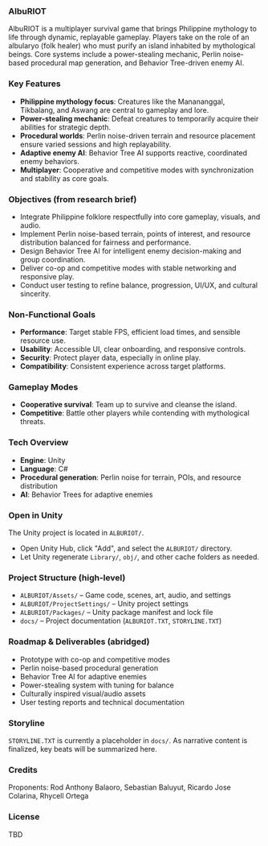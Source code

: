 ### AlbuRIOT

AlbuRIOT is a multiplayer survival game that brings Philippine mythology to life through dynamic, replayable gameplay. Players take on the role of an albularyo (folk healer) who must purify an island inhabited by mythological beings. Core systems include a power-stealing mechanic, Perlin noise-based procedural map generation, and Behavior Tree-driven enemy AI.

### Key Features
- **Philippine mythology focus**: Creatures like the Manananggal, Tikbalang, and Aswang are central to gameplay and lore.
- **Power-stealing mechanic**: Defeat creatures to temporarily acquire their abilities for strategic depth.
- **Procedural worlds**: Perlin noise-driven terrain and resource placement ensure varied sessions and high replayability.
- **Adaptive enemy AI**: Behavior Tree AI supports reactive, coordinated enemy behaviors.
- **Multiplayer**: Cooperative and competitive modes with synchronization and stability as core goals.

### Objectives (from research brief)
- Integrate Philippine folklore respectfully into core gameplay, visuals, and audio.
- Implement Perlin noise-based terrain, points of interest, and resource distribution balanced for fairness and performance.
- Design Behavior Tree AI for intelligent enemy decision-making and group coordination.
- Deliver co-op and competitive modes with stable networking and responsive play.
- Conduct user testing to refine balance, progression, UI/UX, and cultural sincerity.

### Non-Functional Goals
- **Performance**: Target stable FPS, efficient load times, and sensible resource use.
- **Usability**: Accessible UI, clear onboarding, and responsive controls.
- **Security**: Protect player data, especially in online play.
- **Compatibility**: Consistent experience across target platforms.

### Gameplay Modes
- **Cooperative survival**: Team up to survive and cleanse the island.
- **Competitive**: Battle other players while contending with mythological threats.

### Tech Overview
- **Engine**: Unity
- **Language**: C#
- **Procedural generation**: Perlin noise for terrain, POIs, and resource distribution
- **AI**: Behavior Trees for adaptive enemies

### Open in Unity
The Unity project is located in `ALBURIOT/`.
- Open Unity Hub, click "Add", and select the `ALBURIOT/` directory.
- Let Unity regenerate `Library/`, `obj/`, and other cache folders as needed.

### Project Structure (high-level)
- `ALBURIOT/Assets/` – Game code, scenes, art, audio, and settings
- `ALBURIOT/ProjectSettings/` – Unity project settings
- `ALBURIOT/Packages/` – Unity package manifest and lock file
- `docs/` – Project documentation (`ALBURIOT.TXT`, `STORYLINE.TXT`)

### Roadmap & Deliverables (abridged)
- Prototype with co-op and competitive modes
- Perlin noise-based procedural generation
- Behavior Tree AI for adaptive enemies
- Power-stealing system with tuning for balance
- Culturally inspired visual/audio assets
- User testing reports and technical documentation

### Storyline
`STORYLINE.TXT` is currently a placeholder in `docs/`. As narrative content is finalized, key beats will be summarized here.

### Credits
Proponents: Rod Anthony Balaoro, Sebastian Baluyut, Ricardo Jose Colarina, Rhycell Ortega

### License
TBD
